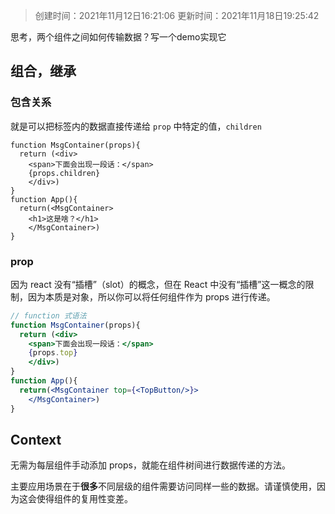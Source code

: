 > 创建时间：2021年11月12日16:21:06
> 更新时间：2021年11月18日19:25:42

思考，两个组件之间如何传输数据？写一个demo实现它

## 组合，继承

### 包含关系

就是可以把标签内的数据直接传递给 `prop` 中特定的值，`children` 

```react
function MsgContainer(props){
  return (<div>
    <span>下面会出现一段话：</span>
    {props.children}
    </div>)
}
function App(){
  return(<MsgContainer>
    <h1>这是啥？</h1>
    </MsgContainer>)
}
```

### prop

因为 react 没有“插槽”（slot）的概念，但在 React 中没有“插槽”这一概念的限制，因为本质是对象，所以你可以将任何组件作为 props 进行传递。

```jsx
// function 式语法
function MsgContainer(props){
  return (<div>
    <span>下面会出现一段话：</span>
    {props.top}
    </div>)
}
function App(){
  return(<MsgContainer top={<TopButton/>}>
    </MsgContainer>)
}
```

## Context

无需为每层组件手动添加 props，就能在组件树间进行数据传递的方法。

主要应用场景在于**很多**不同层级的组件需要访问同样一些的数据。请谨慎使用，因为这会使得组件的复用性变差。

